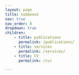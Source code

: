```yaml
---
layout: page
title: submenus
nav: true
nav_order: 8
dropdown: true
children: 
    - title: publications
      permalink: /publications/
    - title: services
      permalink: /services/
    - title: CV
      permalink: /cv/

---
```

